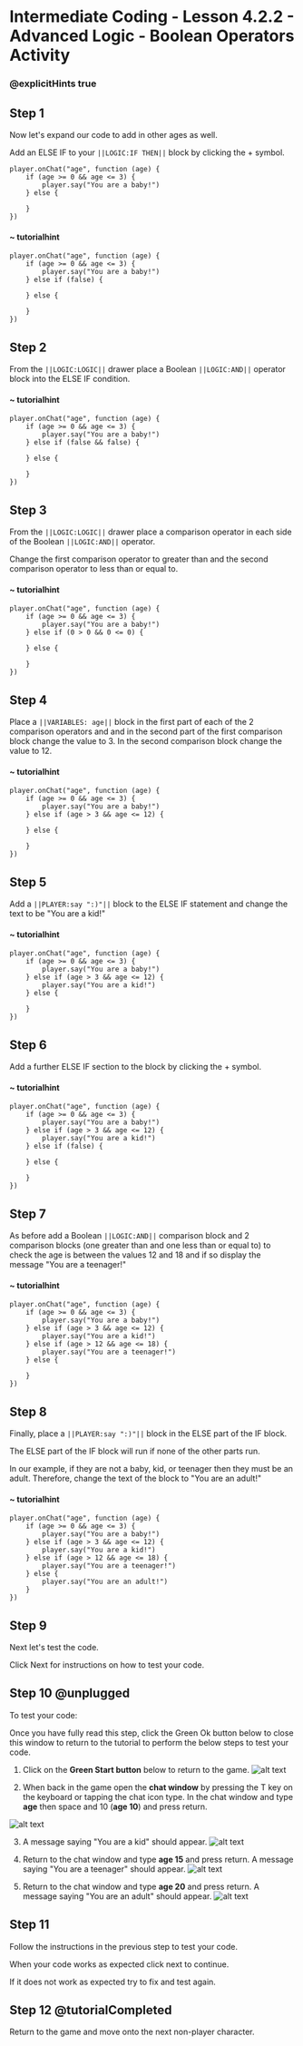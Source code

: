 # Intermediate Coding - Lesson 4.2.2 - Advanced Logic - Boolean Operators Activity

### @explicitHints true

## Step 1
Now let's expand our code to add in other ages as well.

Add an ELSE IF to your ``||LOGIC:IF THEN||``  block by clicking the + symbol.

```template
player.onChat("age", function (age) {
    if (age >= 0 && age <= 3) {
        player.say("You are a baby!")   	
    } else {
    	
    }
})
```

#### ~ tutorialhint
```blocks 
player.onChat("age", function (age) {
    if (age >= 0 && age <= 3) {
        player.say("You are a baby!")
    } else if (false) {
    	
    } else {
    	
    }
})
```

## Step 2
From the ``||LOGIC:LOGIC||`` drawer place a Boolean ``||LOGIC:AND||`` operator block into the ELSE IF condition.

#### ~ tutorialhint
```blocks 
player.onChat("age", function (age) {
    if (age >= 0 && age <= 3) {
        player.say("You are a baby!")
    } else if (false && false) {
    	
    } else {
    	
    }
})
```

## Step 3
From the ``||LOGIC:LOGIC||`` drawer place a comparison operator in each side of the Boolean ``||LOGIC:AND||`` operator.

Change the first comparison operator to greater than and the second comparison operator to less than or equal to.
#### ~ tutorialhint
```blocks 
player.onChat("age", function (age) {
    if (age >= 0 && age <= 3) {
        player.say("You are a baby!")
    } else if (0 > 0 && 0 <= 0) {
    	
    } else {
    	
    }
})
```

## Step 4
Place a ``||VARIABLES: age||`` block in the first part of each of the 2 comparison operators and and in the second part of the first comparison block change the value to 3. In the second comparison block change the value to 12.


#### ~ tutorialhint
```blocks 
player.onChat("age", function (age) {
    if (age >= 0 && age <= 3) {
        player.say("You are a baby!")
    } else if (age > 3 && age <= 12) {
    	
    } else {
    	
    }
})
```

## Step 5
Add a ``||PLAYER:say ":)"||`` block to the ELSE IF statement and change the text to be "You are a kid!"
#### ~ tutorialhint
```blocks 
player.onChat("age", function (age) {
    if (age >= 0 && age <= 3) {
        player.say("You are a baby!")
    } else if (age > 3 && age <= 12) {
        player.say("You are a kid!")
    } else {
    	
    }
})
```

## Step 6
Add a further ELSE IF section to the block by clicking the + symbol.
#### ~ tutorialhint
```blocks 
player.onChat("age", function (age) {
    if (age >= 0 && age <= 3) {
        player.say("You are a baby!")
    } else if (age > 3 && age <= 12) {
        player.say("You are a kid!")
    } else if (false) {
    	
    } else {
    	
    }
})
```

## Step 7
As before add a Boolean ``||LOGIC:AND||`` comparison block and 2 comparison blocks (one greater than and one less than or equal to) to check the age is between the values 12 and 18 and if so display the message "You are a teenager!"
#### ~ tutorialhint
```blocks 
player.onChat("age", function (age) {
    if (age >= 0 && age <= 3) {
        player.say("You are a baby!")
    } else if (age > 3 && age <= 12) {
        player.say("You are a kid!")
    } else if (age > 12 && age <= 18) {
        player.say("You are a teenager!")
    } else {
    	
    }
})
```

## Step 8
Finally, place a ``||PLAYER:say ":)"||`` block in the ELSE part of the IF block.

The ELSE part of the IF block will run if none of the other parts run.

In our example, if they are not a baby, kid, or teenager then they must be an adult. Therefore, change the text of the block to "You are an adult!"
#### ~ tutorialhint
```blocks 
player.onChat("age", function (age) {
    if (age >= 0 && age <= 3) {
        player.say("You are a baby!")
    } else if (age > 3 && age <= 12) {
        player.say("You are a kid!")
    } else if (age > 12 && age <= 18) {
        player.say("You are a teenager!")
    } else {
        player.say("You are an adult!")
    }
})

```
## Step 9
Next let's test the code.

Click Next for instructions on how to test your code.

## Step 10 @unplugged
To test your code:

Once you have fully read this step, click the Green Ok button below to close this window to return to the tutorial to perform the below steps to test your code.

1. Click on the **Green Start button** below to return to the game.
![alt text](https://intermediatev3.codingcredentials.com/Lesson2/2.1.1/images/2.jpg?raw=true "Start")


2. When back in the game open the **chat window** by pressing the T key on the keyboard or tapping the chat icon type. In the chat window and type **age** then space and 10 (**age 10**) and press return.

![alt text](https://intermediatev3.codingcredentials.com/Lesson4/4.2.1/images/7.jpg?raw=true "Test")


3. A message saying "You are a kid" should appear.
![alt text](https://intermediatev3.codingcredentials.com/Lesson4/4.2.1/images/8.jpg?raw=true "Test")


4. Return to the chat window and type **age 15** and press return.
A message saying "You are a teenager" should appear.
![alt text](https://intermediatev3.codingcredentials.com/Lesson4/4.2.1/images/10.jpg?raw=true "Test")


5. Return to the chat window and type **age 20** and press return.
A message saying "You are an adult" should appear.
![alt text](https://intermediatev3.codingcredentials.com/Lesson4/4.2.1/images/12.jpg?raw=true "Test")



## Step 11
Follow the instructions in the previous step to test your code.

When your code works as expected click next to continue.

If it does not work as expected try to fix and test again.

## Step 12 @tutorialCompleted
Return to the game and move onto the next non-player character.